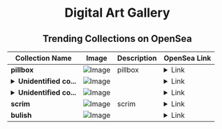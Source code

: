 <div align="center">

# Digital Art Gallery

## Trending Collections on OpenSea

| Collection Name                       | Image                                                                                     | Description                       | OpenSea Link                                                                                          |
|---------------------------------------|-------------------------------------------------------------------------------------------|-----------------------------------|--------------------------------------------------------------------------------------------------------|
| **pillbox** | ![Image](https://i.seadn.io/s/raw/files/7895dbb3d7f6ba80574f4dc4490c62bd.png?w=500&auto=format?w=200&auto=format) | pillbox | <details><summary>Link</summary>[pillbox](https://opensea.io/collection/pillbox-6)</details> |
| **<details><summary>Unidentified co...</summary>Unidentified contract 498cbc22-01dd-43e3-b0f8-fece1086e1cf</details>** | ![Image](https://i.seadn.io/s/raw/files/4e104055d0efa6a7476555699f52a8b9.gif?w=500&auto=format?w=200&auto=format) |  | <details><summary>Link</summary>[Unidentified contract 498cbc22-01dd-43e3-b0f8-fece1086e1cf](https://opensea.io/collection/unidentified-contract-498cbc22-01dd-43e3-b0f8-fece)</details> |
| **<details><summary>Unidentified co...</summary>Unidentified contract df50ed1e-9be0-4f60-b38e-d517aa3d741e</details>** | ![Image](https://i.seadn.io/s/raw/files/4e104055d0efa6a7476555699f52a8b9.gif?w=500&auto=format?w=200&auto=format) |  | <details><summary>Link</summary>[Unidentified contract df50ed1e-9be0-4f60-b38e-d517aa3d741e](https://opensea.io/collection/unidentified-contract-df50ed1e-9be0-4f60-b38e-d517)</details> |
| **scrim** | ![Image](https://i.seadn.io/s/raw/files/a6a05fe3c2494ca452f8315d0864c193.png?w=500&auto=format?w=200&auto=format) | scrim | <details><summary>Link</summary>[scrim](https://opensea.io/collection/scrim-6)</details> |
| **bulish** | ![Image](https://i.seadn.io/s/raw/files/4c66d4ca365d6624802bcb89882ae528.jpg?w=500&auto=format?w=200&auto=format) |  | <details><summary>Link</summary>[bulish](https://opensea.io/collection/bulish-10)</details> |

</div>